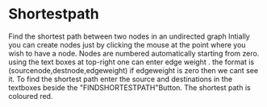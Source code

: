# Shortestpath
Find the shortest path between two nodes in an undirected graph
Intially you can create nodes just by clicking the mouse at the point where you wish to have a node.
Nodes are numbered automatically starting from zero.
using the text boxes at top-right one can enter edge weight . the format is (sourcenode,destnode,edgeweight)
if edgeweight is zero then we cant see it.
To find the shortest path enter the source and destinations in the textboxes beside the "FINDSHORTESTPATH"Button.
The shortest path is coloured red.

